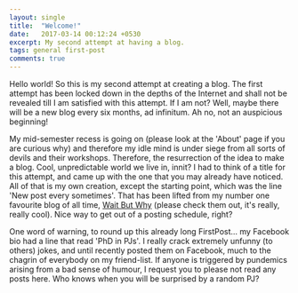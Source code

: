 ```yaml
---
layout: single
title:  "Welcome!"
date:   2017-03-14 00:12:24 +0530
excerpt: My second attempt at having a blog.
tags: general first-post
comments: true
---
```

Hello world!
So this is my second attempt at creating a blog. The first attempt has been locked down in the depths of the Internet and shall not be revealed till I am satisfied with this attempt. If I am not? Well, maybe there will be a new blog every six months, ad infinitum. Ah no, not an auspicious beginning!

My mid-semester recess is going on (please look at the 'About' page if you are curious why) and therefore my idle mind is under siege from all sorts of devils and their workshops. Therefore, the resurrection of the idea to make a blog. Cool, unpredictable world we live in, innit? I had to think of a title for this attempt, and came up with the one that you may already have noticed. All of that is my own creation, except the starting point, which was the line 'New post every sometimes'. That has been lifted from my number one favourite blog of all time, [Wait But Why](http://waitbutwhy.com) (please check them out, it's really, really cool). Nice way to get out of a posting schedule, right?

One word of warning, to round up this already long FirstPost... my Facebook bio had a line that read 'PhD in PJs'. I really crack extremely unfunny (to others) jokes, and until recently posted them on Facebook, much to the chagrin of everybody on my friend-list. If anyone is triggered by pundemics arising from a bad sense of humour, I request you to please not read any posts here. Who knows when you will be surprised by a random PJ?